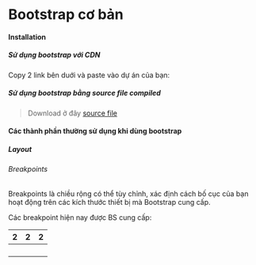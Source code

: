 # Bootstrap cơ bản

#### Installation

##### Sử dụng bootstrap với CDN

Copy 2 link bên duới và paste vào dự án của bạn: 

><link href="https://cdn.jsdelivr.net/npm/bootstrap@5.2.0-beta1/dist/css/bootstrap.min.css" rel="stylesheet" integrity="sha384-0evHe/X+R7YkIZDRvuzKMRqM+OrBnVFBL6DOitfPri4tjfHxaWutUpFmBp4vmVor" crossorigin="anonymous">
><script src="https://cdn.jsdelivr.net/npm/bootstrap@5.2.0-beta1/dist/js/bootstrap.bundle.min.js" integrity="sha384-pprn3073KE6tl6bjs2QrFaJGz5/SUsLqktiwsUTF55Jfv3qYSDhgCecCxMW52nD2" crossorigin="anonymous"></script>

##### Sử dụng bootstrap bằng source file compiled

> Download ở đây [source file](https://github.com/twbs/bootstrap/releases/download/v5.2.0-beta1/bootstrap-5.2.0-beta1-dist.zip)


#### Các thành phần thường sử dụng khi dùng bootstrap

##### Layout

###### Breakpoints

Breakpoints là chiều rộng có thể tùy chỉnh, xác định cách bố cục của bạn hoạt động trên các kích thước thiết bị mà Bootstrap cung cấp.

Các breakpoint hiện nay được BS cung cấp: 

| 2  |  2 | 2 |
|---|---|---|
|   |   |   |
|   |   |   |
|   |   |   |
|   |   |   |